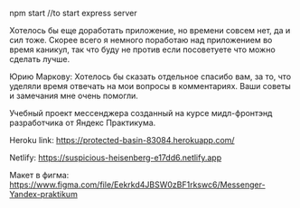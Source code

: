 npm start //to start express server

Хотелось бы еще доработать приложение, но времени совсем нет, да и сил тоже. Скорее всего я немного поработаю над приложением во время каникул, так что буду не против если посоветуете что можно сделать лучше.

Юрию Маркову: Хотелось бы сказать отдельное спасибо вам, за то, что уделяли время отвечать на мои вопросы в комментариях. Ваши советы и замечания мне очень помогли.

Учебный проект мессенджера созданный на курсе мидл-фронтэнд разработчика от Яндекс Практикума.

Heroku link: https://protected-basin-83084.herokuapp.com/

Netlify: https://suspicious-heisenberg-e17dd6.netlify.app

Макет в фигма: https://www.figma.com/file/Eekrkd4JBSW0zBF1rkswc6/Messenger-Yandex-praktikum

